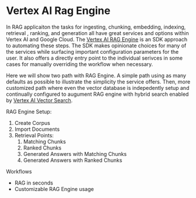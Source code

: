 # Vertex AI Rag Engine

In RAG applicaiton the tasks for ingesting, chunking, embedding, indexing, retrieval , ranking, and generation all have great services and options within Vertex AI and Google Cloud.  The [Vertex AI RAG Engine](https://cloud.google.com/vertex-ai/generative-ai/docs/rag-engine/rag-overview) is an SDK approach to automating these steps.  The SDK makes opinionate choices for many of the services while surfacing important configuration parameters for the user.  It also offers a directly entry point to the individual serivces in some cases for manually overriding the workflow when necessary.  

Here we will show two path with RAG Engine.  A simple path using as many defaults as possible to illustrate the simplicity the service offers.  Then, more customized path where even the vector database is indepedently setup and continually configured to augument RAG engine with hybrid search enabled by [Vertex AI Vector Search](https://cloud.google.com/vertex-ai/docs/vector-search/overview).


RAG Engine Setup:
1. Create Corpus
2. Import Documents
3. Retrieval Points: 
   1. Matching Chunks
   2. Ranked Chunks
   3. Generated Answers with Matching Chunks
   4. Generated Answers with Ranked Chunks

Workflows
- RAG in seconds
- Customizable RAG Engine usage